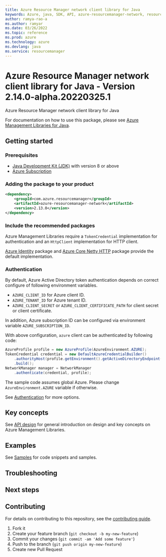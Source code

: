 ```yaml
---
title: Azure Resource Manager network client library for Java
keywords: Azure, java, SDK, API, azure-resourcemanager-network, resourcemanager
author: ramya-rao-a
ms.author: ramyar
ms.date: 03/26/2022
ms.topic: reference
ms.prod: azure
ms.technology: azure
ms.devlang: java
ms.service: resourcemanager
---
```

# Azure Resource Manager network client library for Java - Version 2.14.0-alpha.20220325.1 


Azure Resource Manager network client library for Java

For documentation on how to use this package, please see [Azure Management Libraries for Java](https://aka.ms/azsdk/java/mgmt).

## Getting started

### Prerequisites

- [Java Development Kit (JDK)][jdk] with version 8 or above
- [Azure Subscription][azure_subscription]

### Adding the package to your product

[//]: # ({x-version-update-start;com.azure.resourcemanager:azure-resourcemanager-network;current})
```xml
<dependency>
    <groupId>com.azure.resourcemanager</groupId>
    <artifactId>azure-resourcemanager-network</artifactId>
    <version>2.13.0</version>
</dependency>
```
[//]: # ({x-version-update-end})

### Include the recommended packages

Azure Management Libraries require a `TokenCredential` implementation for authentication and an `HttpClient` implementation for HTTP client.

[Azure Identity][azure_identity] package and [Azure Core Netty HTTP][azure_core_http_netty] package provide the default implementation.

### Authentication

By default, Azure Active Directory token authentication depends on correct configure of following environment variables.

- `AZURE_CLIENT_ID` for Azure client ID.
- `AZURE_TENANT_ID` for Azure tenant ID.
- `AZURE_CLIENT_SECRET` or `AZURE_CLIENT_CERTIFICATE_PATH` for client secret or client certificate.

In addition, Azure subscription ID can be configured via environment variable `AZURE_SUBSCRIPTION_ID`.

With above configuration, `azure` client can be authenticated by following code:

```java readme-sample-authenticate
AzureProfile profile = new AzureProfile(AzureEnvironment.AZURE);
TokenCredential credential = new DefaultAzureCredentialBuilder()
    .authorityHost(profile.getEnvironment().getActiveDirectoryEndpoint())
    .build();
NetworkManager manager = NetworkManager
    .authenticate(credential, profile);
```

The sample code assumes global Azure. Please change `AzureEnvironment.AZURE` variable if otherwise.

See [Authentication][authenticate] for more options.

## Key concepts

See [API design][design] for general introduction on design and key concepts on Azure Management Libraries.

## Examples

See [Samples][sample] for code snippets and samples.

## Troubleshooting

## Next steps

## Contributing

For details on contributing to this repository, see the [contributing guide](https://github.com/Azure/azure-sdk-for-java/blob/main/CONTRIBUTING.md).

1. Fork it
1. Create your feature branch (`git checkout -b my-new-feature`)
1. Commit your changes (`git commit -am 'Add some feature'`)
1. Push to the branch (`git push origin my-new-feature`)
1. Create new Pull Request

<!-- LINKS -->
[jdk]: https://docs.microsoft.com/java/azure/jdk/
[azure_subscription]: https://azure.microsoft.com/free/
[azure_identity]: https://github.com/Azure/azure-sdk-for-java/blob/main/sdk/identity/azure-identity
[azure_core_http_netty]: https://github.com/Azure/azure-sdk-for-java/blob/main/sdk/core/azure-core-http-netty
[authenticate]: https://github.com/Azure/azure-sdk-for-java/blob/main/sdk/resourcemanager/docs/AUTH.md
[sample]: https://github.com/Azure/azure-sdk-for-java/blob/main/sdk/resourcemanager/docs/SAMPLE.md
[design]: https://github.com/Azure/azure-sdk-for-java/blob/main/sdk/resourcemanager/docs/DESIGN.md

